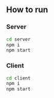 ## How to run

### Server

```bash
cd server
npm i
npm start
```

### Client

```bash
cd client
npm i
npm start
```
